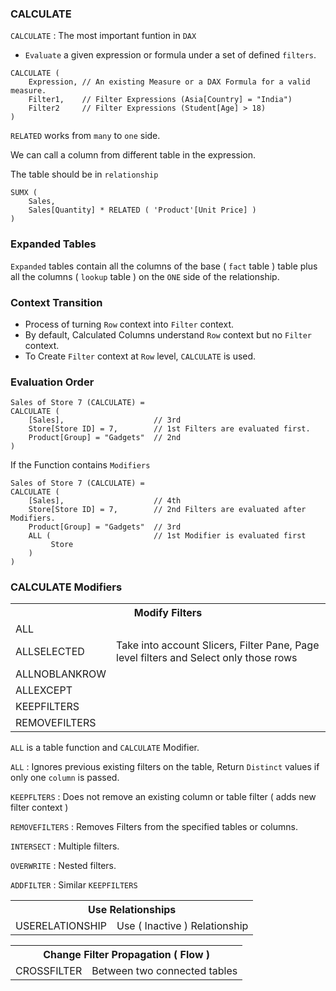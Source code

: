 ### CALCULATE

`CALCULATE` : The most important funtion in `DAX`
- `Evaluate` a given expression or formula under a set of defined `filters`.

```DAX
CALCULATE ( 
    Expression, // An existing Measure or a DAX Formula for a valid measure.
    Filter1,    // Filter Expressions (Asia[Country] = "India") 
    Filter2     // Filter Expressions (Student[Age] > 18)
)
```

`RELATED` works from `many` to `one` side.

We can call a column from different table in the expression.

The table should be in `relationship`

```DAX
SUMX ( 
    Sales,
    Sales[Quantity] * RELATED ( 'Product'[Unit Price] )
)
```

### Expanded Tables

`Expanded` tables contain all the columns of the base ( `fact` table ) table plus all the columns ( `lookup` table ) on the `ONE` side of the relationship.

### Context Transition

- Process of turning `Row` context into `Filter` context.
- By default, Calculated Columns understand `Row` context but no `Filter` context.
- To Create `Filter` context at `Row` level, `CALCULATE` is used. 

### Evaluation Order 

```
Sales of Store 7 (CALCULATE) = 
CALCULATE (
    [Sales],                    // 3rd
    Store[Store ID] = 7,        // 1st Filters are evaluated first.
    Product[Group] = "Gadgets"  // 2nd
)
```

If the Function contains `Modifiers`

```
Sales of Store 7 (CALCULATE) = 
CALCULATE (
    [Sales],                    // 4th
    Store[Store ID] = 7,        // 2nd Filters are evaluated after Modifiers.
    Product[Group] = "Gadgets"  // 3rd
    ALL (                       // 1st Modifier is evaluated first
         Store                  
    )
)
```

### CALCULATE Modifiers

<table>
    <tr><th colspan=2>Modify Filters</th></tr>
    <tr><td>ALL</td><td></td></tr>
    <tr><td>ALLSELECTED</td><td>Take into account Slicers, Filter Pane, Page level filters and Select only those rows</td></tr>
    <tr><td>ALLNOBLANKROW</td><td></td></tr>
    <tr><td>ALLEXCEPT</td><td></td></tr>
    <tr><td>KEEPFILTERS</td><td></td></tr>
    <tr><td>REMOVEFILTERS</td><td></td></tr>
</table>

`ALL` is a table function and `CALCULATE` Modifier.

`ALL` : Ignores  previous existing filters on the table, Return `Distinct` values if only one `column` is passed.

`KEEPFLTERS` : Does not remove an existing column or table filter ( adds new filter context )

`REMOVEFILTERS` : Removes Filters from the specified tables or columns.

`INTERSECT` : Multiple filters.

`OVERWRITE` : Nested filters. 

`ADDFILTER` : Similar `KEEPFILTERS`

<table>
    <tr><th colspan=2>Use Relationships</th></tr>
    <tr><td>USERELATIONSHIP</td><td>Use ( Inactive ) Relationship</td></tr>   
</table>

<table>
    <tr><th colspan=2>Change Filter Propagation ( Flow )</th></tr>
    <tr><td>CROSSFILTER</td><td>Between two connected tables</td></tr>   
</table>
